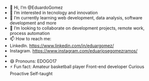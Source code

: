 - 👋 Hi, I’m @EduardoGomez
- 👀 I’m interested in tecnology and innovation
- 🌱 I’m currently learning web development, data analysis, software development and more
- 💞️ I’m looking to collaborate on development projects, remote work, process automation
- 📫 How to reach me:
- Linkedln. https://www.linkedin.com/in/eduargomez/
- Instagram. https://www.instagram.com/eduarjosegomezramos/
-          
- 😄 Pronouns: EDOGO17
- ⚡ Fun fact: Amateur basketball player
                Front-end developer
                Curious
                Proactive
                Self-taught

<!---
EduardoGomez1701/EduardoGomez1701 is a ✨ special ✨ repository because its `README.md` (this file) appears on your GitHub profile.
You can click the Preview link to take a look at your changes.
--->
